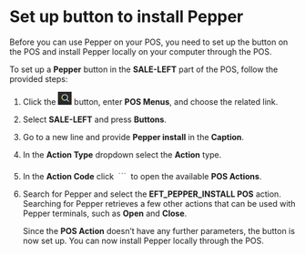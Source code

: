 # Set up button to install Pepper

Before you can use Pepper on your POS, you need to set up the button on the POS and install Pepper locally on your computer through the POS.

To set up a **Pepper** button in the **SALE-LEFT** part of the POS, follow the provided steps:

1. Click the ![Lightbulb that opens the Tell Me feature](../../../images/Icons/Lightbulb_icon.png "Tell Me what you want to do") button, enter **POS Menus**, and choose the related link.         	
2. Select **SALE-LEFT** and press **Buttons**.
3. Go to a new line and provide **Pepper install** in the **Caption**.
4. In the **Action Type** dropdown select the **Action** type.
5. In the **Action Code** click ![Elipsis icon](../../../images/Icons/elipsis_icon.png "Three dots") to open the available **POS Actions**. 
6. Search for Pepper and select the **EFT_PEPPER_INSTALL POS** action.       
    Searching for Pepper retrieves a few other actions that can be used with Pepper terminals, such as **Open** and **Close**.

    Since the **POS Action** doesn’t have any further parameters, the button is now set up. You can now install Pepper locally through the POS.
